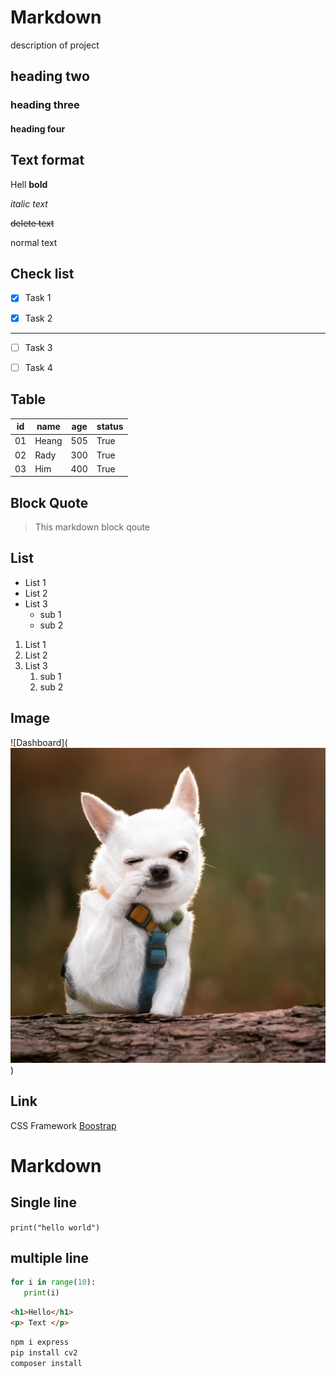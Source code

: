 # Markdown
description of project
## heading two
### heading three
#### heading four

## Text format

Hell **bold**

*italic text*

~~delete text~~

normal text 

## Check list
-[x] Task 1

-[x] Task 2
---

-[ ] Task 3

-[ ] Task 4

## Table
| id | name | age | status |
| -- | -----| --- | ------ |
| 01 | Heang| 505 | True   |
| 02 | Rady | 300 | True   |
| 03 | Him  | 400 | True   |

## Block Quote
> This markdown block qoute

## List
- List 1
- List 2
- List 3
  - sub 1
  - sub 2


1. List 1
1. List 2
1. List 3
   1. sub 1
   2. sub 2

## Image 
![Dashboard](![alt text](image.png))

## Link
CSS Framework [Boostrap](https://getbootstrap.com/)

# Markdown

## Single line 
`print("hello world")`

 ## multiple line
 ```python
 for i in range(10):
    print(i)
```
```html
<h1>Hello</h1>
<p> Text </p>
```
```bash
npm i express
pip install cv2
composer install
```